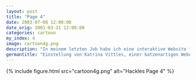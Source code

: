 ```yaml
---
layout: post
title: "Page 4"
date: 2003-07-08 12:00:00
date_orig: 2001-03-31 12:00:00
categories: cartoon
my_index: 4
image: cartoon4g.png
description: "In meinem letzten Job habe ich eine interaktive Website für KrazyKatnip Co erstellt Ich bin sehr beeindruckt von ihren Beurteilungen Miss Vittles ich darf sie bei Bitco recht herzlich willkommen heißen ihren ertsen gehaltsscheck erhalten sie nächste Woche abzüglich der Kosten für einen Büro Stuhl Kann ich diesen als Kratzbaum behalten Katrina boss dog"
germantitle: "Einstellung von Katrina Vittles, einer katzenartigen Webentwicklerin"
---
```


{% include figure.html src="cartoon4g.png" alt="Hackles Page 4"  %}
